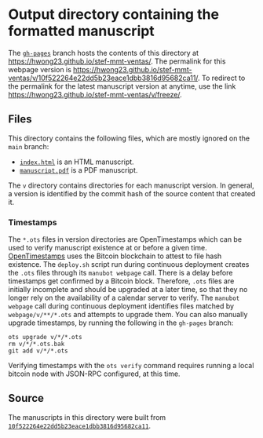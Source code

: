 # Output directory containing the formatted manuscript

The [`gh-pages`](https://github.com/hwong23/stef-mmt-ventas/tree/gh-pages) branch hosts the contents of this directory at <https://hwong23.github.io/stef-mmt-ventas/>.
The permalink for this webpage version is <https://hwong23.github.io/stef-mmt-ventas/v/10f522264e22dd5b23eace1dbb3816d95682ca11/>.
To redirect to the permalink for the latest manuscript version at anytime, use the link <https://hwong23.github.io/stef-mmt-ventas/v/freeze/>.

## Files

This directory contains the following files, which are mostly ignored on the `main` branch:

+ [`index.html`](index.html) is an HTML manuscript.
+ [`manuscript.pdf`](manuscript.pdf) is a PDF manuscript.

The `v` directory contains directories for each manuscript version.
In general, a version is identified by the commit hash of the source content that created it.

### Timestamps

The `*.ots` files in version directories are OpenTimestamps which can be used to verify manuscript existence at or before a given time.
[OpenTimestamps](https://opentimestamps.org/) uses the Bitcoin blockchain to attest to file hash existence.
The `deploy.sh` script run during continuous deployment creates the `.ots` files through its `manubot webpage` call.
There is a delay before timestamps get confirmed by a Bitcoin block.
Therefore, `.ots` files are initially incomplete and should be upgraded at a later time, so that they no longer rely on the availability of a calendar server to verify.
The `manubot webpage` call during continuous deployment identifies files matched by `webpage/v/**/*.ots` and attempts to upgrade them.
You can also manually upgrade timestamps, by running the following in the `gh-pages` branch:

```shell
ots upgrade v/*/*.ots
rm v/*/*.ots.bak
git add v/*/*.ots
```

Verifying timestamps with the `ots verify` command requires running a local bitcoin node with JSON-RPC configured, at this time.

## Source

The manuscripts in this directory were built from
[`10f522264e22dd5b23eace1dbb3816d95682ca11`](https://github.com/hwong23/stef-mmt-ventas/commit/10f522264e22dd5b23eace1dbb3816d95682ca11).

